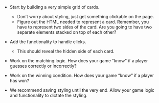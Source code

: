 - Start by building a very simple grid of cards.
   - Don't worry about styling, just get something clickable on the page.
   - Figure out the HTML needed to represent a card. Remember, you have to represent two sides of the card. Are you going to have two separate elements stacked on top of each other?

- Add the functionality to handle clicks.
    - This should reveal the hidden side of each card.

- Work on the matching logic. How does your game "know" if a player guesses correctly or incorrectly?

- Work on the winning condition. How does your game “know” if a player has won?

- We recommend saving styling until the very end. Allow your game logic and functionality to dictate the styling.